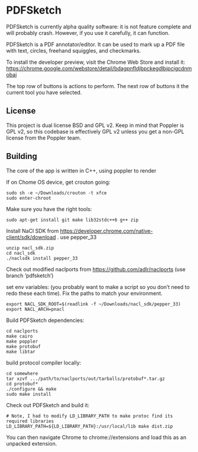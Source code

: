 PDFSketch
=========

PDFSketch is currently alpha quality software: it is not feature complete and will probably crash.
However, if you use it carefully, it can function.

PDFSketch is a PDF annotator/editor. It can be used to mark up a PDF file with text, circles,
freehand squiggles, and checkmarks.

To install the developer preview, visit the Chrome Web Store and install it: https://chrome.google.com/webstore/detail/bdagpnfldjbpckegdlbjpcigcdnmobai

The top row of buttons is actions to perform. The next row of buttons it the current tool you
have selected.

License
-------

This project is dual license BSD and GPL v2. Keep in mind that Poppler is GPL v2, so this
codebase is effectively GPL v2 unless you get a non-GPL license from the Poppler team.

Building
--------

The core of the app is written in C++, using poppler to render 

If on Chome OS device, get crouton going:

    sudo sh -e ~/Downloads/crouton -t xfce
    sudo enter-chroot

Make sure you have the right tools:

    sudo apt-get install git make lib32stdc++6 g++ zip

Install NaCl SDK from https://developer.chrome.com/native-client/sdk/download . use pepper_33

    unzip nacl_sdk.zip
    cd nacl_sdk
    ./naclsdk install pepper_33

Check out modified naclports from https://github.com/adlr/naclports (use branch ‘pdfsketch’)

set env variables: (you probably want to make a script so you don’t need to redo these each time).
Fix the paths to match your environment.

    export NACL_SDK_ROOT=$(readlink -f ~/Downloads/nacl_sdk/pepper_33)
    export NACL_ARCH=pnacl

Build PDFSketch dependencies:

    cd naclports
    make cairo
    make poppler
    make protobuf
    make libtar

build protocol compiler locally:

    cd somewhere
    tar xzvf .../path/to/naclports/out/tarballs/protobuf*.tar.gz
    cd protobuf*
    ./configure && make
    sudo make install

Check out PDFSketch and build it:

    # Note, I had to modify LD_LIBRARY_PATH to make protoc find its required libraries
    LD_LIBRARY_PATH=${LD_LIBRARY_PATH}:/usr/local/lib make dist.zip

You can then navigate Chrome to chrome://extensions and load this as an unpacked extension.

